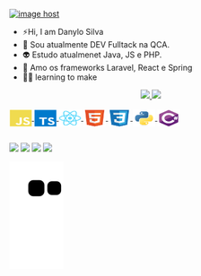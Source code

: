 <a href="https://imgbox.com/nCmuHhDp" target="_blank"><img src="https://thumbs2.imgbox.com/27/ee/nCmuHhDp_t.png" alt="image host"/></a>

<a  img src="https://thumbs2.imgbox.com/63/0d/32rdDTz1_t.jpg" width=50% alt="image host"/></a>


- ⚡Hi, I am Danylo Silva 
- 🔭 Sou atualmente DEV Fulltack na QCA.
- 👽 Estudo atualmenet Java, JS e PHP. 
- 👾 Amo os frameworks Laravel, React e Spring 
- 🤖🤖 learning to make


<div align="center">
  <a href="https://github.com/DanyloSilva">
  <img height="180em" src="https://github-readme-stats.vercel.app/api?username=DanyloSilva&show_icons=true&theme=dracula&include_all_commits=true&count_private=true"/>
  <img height="180em" src="https://github-readme-stats.vercel.app/api/top-langs/?username=DanyloSilva&layout=compact&langs_count=7&theme=dracula"/>
</div>
  
  
  
  <div style="display: inline_block"><br>
  <img align="center" alt="Rafa-Js" height="30" width="40" src="https://raw.githubusercontent.com/devicons/devicon/master/icons/javascript/javascript-plain.svg">
  <img align="center" alt="Rafa-Ts" height="30" width="40" src="https://raw.githubusercontent.com/devicons/devicon/master/icons/typescript/typescript-plain.svg">
  <img align="center" alt="Rafa-React" height="30" width="40" src="https://raw.githubusercontent.com/devicons/devicon/master/icons/react/react-original.svg">
  <img align="center" alt="Rafa-HTML" height="30" width="40" src="https://raw.githubusercontent.com/devicons/devicon/master/icons/html5/html5-original.svg">
  <img align="center" alt="Rafa-CSS" height="30" width="40" src="https://raw.githubusercontent.com/devicons/devicon/master/icons/css3/css3-original.svg">
  <img align="center" alt="Rafa-Python" height="30" width="40" src="https://raw.githubusercontent.com/devicons/devicon/master/icons/python/python-original.svg">
  <img align="center" alt="Rafa-Csharp" height="30" width="40" src="https://raw.githubusercontent.com/devicons/devicon/master/icons/csharp/csharp-original.svg">
    
 
  ##
 
<div> 
 
  <a href="https://wa.me/5581984762917" target="_blank"><img src="https://img.shields.io/badge/WhatsApp-25D366?style=for-the-badge&logo=whatsapp&logoColor=white" target="_blank"></a>
    <a href="https://wa.me/5581984762917" target="_blank"><img src="https://img.shields.io/badge/matrix-000000?style=for-the-badge&logo=Matrix&logoColor=white" target="_blank"></a>
  <a href = "kdms@discente.ifpe.edu.br"><img src="https://img.shields.io/badge/-Gmail-%23333?style=for-the-badge&logo=gmail&logoColor=white" target="_blank"></a>
  <a href="https://www.linkedin.com/in/danylo-silva/" target="_blank"><img src="https://img.shields.io/badge/-LinkedIn-%230077B5?style=for-the-badge&logo=linkedin&logoColor=white" target="_blank"></a> 
 
  ![Snake animation](https://github.com/rafaballerini/rafaballerini/blob/output/github-contribution-grid-snake.svg)
 
</div>
